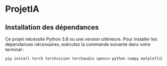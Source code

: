 # ProjetIA

## Installation des dépendances

Ce projet nécessite Python 3.8 ou une version ultérieure. Pour installer les dépendances nécessaires, exécutez la commande suivante dans votre terminal :

```bash
pip install torch torchvision torchaudio opencv-python numpy matplotlib
